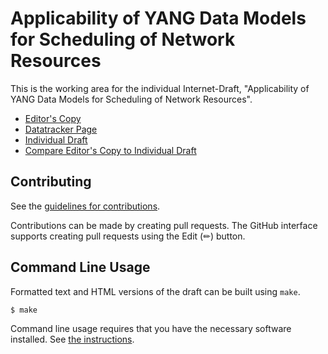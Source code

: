 # Applicability of YANG Data Models for Scheduling of Network Resources

This is the working area for the individual Internet-Draft, "Applicability of YANG Data Models for Scheduling of Network Resources".

* [Editor's Copy](https://QiufangMa.github.io/control-schedule-framework/#go.draft-wqb-tvr-applicability.html)
* [Datatracker Page](https://datatracker.ietf.org/doc/draft-wqb-tvr-applicability)
* [Individual Draft](https://datatracker.ietf.org/doc/html/draft-wqb-tvr-applicability)
* [Compare Editor's Copy to Individual Draft](https://QiufangMa.github.io/control-schedule-framework/#go.draft-wqb-tvr-applicability.diff)


## Contributing

See the
[guidelines for contributions](https://github.com/QiufangMa/control-schedule-framework/blob/main/CONTRIBUTING.md).

Contributions can be made by creating pull requests.
The GitHub interface supports creating pull requests using the Edit (✏) button.


## Command Line Usage

Formatted text and HTML versions of the draft can be built using `make`.

```sh
$ make
```

Command line usage requires that you have the necessary software installed.  See
[the instructions](https://github.com/martinthomson/i-d-template/blob/main/doc/SETUP.md).

